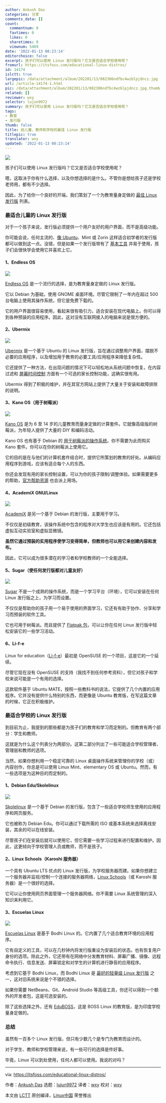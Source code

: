 ```yaml
---
author: Ankush Das
categories: 分享
comments_data: []
count:
  commentnum: 0
  favtimes: 0
  likes: 0
  sharetimes: 0
  viewnum: 5469
date: '2022-01-13 08:23:14'
editorchoice: false
excerpt: 孩子们可以使用 Linux 发行版吗？它又是否适合学校使用呢？
fromurl: https://itsfoss.com/educational-linux-distros/
id: 14174
islctt: true
largepic: /data/attachment/album/202201/13/082306ndfbc4wzblpjdncz.jpg
url: /article-14174-1.html
pic: /data/attachment/album/202201/13/082306ndfbc4wzblpjdncz.jpg.thumb.jpg
related: []
reviewer: wxy
selector: lujun9972
summary: 孩子们可以使用 Linux 发行版吗？它又是否适合学校使用呢？
tags:
- 教育
- 发行版
thumb: false
title: 给儿童、教师和学校的最佳 Linux 发行版
titlepic: true
translator: wxy
updated: '2022-01-13 08:23:14'
---
```


![](/data/attachment/album/202201/13/082306ndfbc4wzblpjdncz.jpg)


孩子们可以使用 Linux 发行版吗？它又是否适合学校使用呢？


嗯，这取决于你有什么选择，以及你想选择的是什么。不管你是想给孩子还是学校老师用，都有不少选择。


因此，为了给你一个良好的开端，我们策划了一个为教育量身定做的 [最佳 Linux 发行版](https://itsfoss.com/best-linux-distributions/) 列表。


### 最适合儿童的 Linux 发行版


对于一个孩子来说，发行版必须提供一个用户友好的用户界面，而不是高级功能。


你可能会说，任何主流的、[像 Ubuntu](https://itsfoss.com/best-linux-beginners/)、Mint 或 Zorin 这样适合初学者的发行版都可以做到这一点。没错，但是如果一个发行版带有了 [基本工具](https://itsfoss.com/essential-linux-applications/) 并易于使用，孩子们会很快学会使用它并喜欢上它。


#### 1、Endless OS


![](/data/attachment/album/202201/13/082316c383ccmdvb5h35b8.png)


[Endless OS](https://endlessos.com/home/) 是一个流行的选择，是为教育量身定做的 Linux 发行版。


它以 Debian 为基础，使用 GNOME 桌面环境。尽管它限制了一年内在超过 500 台电脑上使用其操作系统，但它是免费下载的。


它的用户界面很容易使用，看起来很有吸引力，适合安装在现代电脑上。你可以得到各种预装的应用程序。因此，这对没有互联网接入的电脑来说是很方便的。


#### 2、Ubermix


![](/data/attachment/album/202201/13/082319vkpqj4okww2qf4f4.png)


[Ubermix](https://ubermix.org/download.html) 是一个基于 Ubuntu 的 Linux 发行版，旨在通过调整用户界面，摆脱不必要的应用程序，以及增加用于教育的必要工具/应用程序来降低复杂性。


它还提供了一种方法，在出现问题的情况下可以轻松地从系统问题中恢复。在内容过滤和 [屏幕时间控制](https://itsfoss.com/activitywatch/) 方面有一个可选的家长控制功能，这确实很有用。


Ubermix 得到了积极的维护，并在其官方网站上提供了大量关于安装和故障排除的说明。


#### 3、Kano OS（用于树莓派）


![](/data/attachment/album/202201/13/082320qi1uy6i66yk4yn63.png)


[Kano OS](https://kano.me/row/downloadable) 是为 6 至 14 岁的儿童教育而量身定做的计算套件。它就像高级版的树莓派，为年轻人提供了大量的 DIY 和编码活动。


Kano OS 也有基于 Debian 的 [用于树莓派的操作系统](https://itsfoss.com/raspberry-pi-os/)。你不需要为此而购买 Kano 套件。你可以在你的树莓派上使用它。


它的目的是在与他们的计算机套件结合时，提供它所策划的教育的好处。从编码应用程序到游戏，应该有适合每个人的东西。


你还会发现有用的家长控制设置，可以为你的孩子限制/调整体验。如果需要更多的帮助，[官方帮助资源](https://help.kano.me/hc/en-us/sections/360001083699-Kano-OS) 也会派上用场。


#### 4、AcademiX GNU/Linux


![](/data/attachment/album/202201/13/082322exbbddugqgbaxjab.png)


[AcademiX](https://academixproject.com/en/home/) 是另一个基于 Debian 的发行版，主要用于学习。


不仅仅是初级教育，该操作系统中包含的程序对大学生也应该是有用的。它还包括虚拟互动实验室和虚拟显微镜。


**虽然它通过预装的实用程序使学习变得简单，但教师也可以用它来创建内容和发布。**


因此，它可以成为很多潜在的学习者和学校教师的一个全能选择。


#### 5、Sugar（使任何发行版都对儿童友好）


![](/data/attachment/album/202201/13/082324coxeyoy6o6fyay6i.jpg)


[Sugar](https://www.sugarlabs.org) 不是一个成熟的操作系统，而是一个学习平台（环境），它可以安装在任何 Linux 发行版之上，为学习而设置。


不仅仅是帮助你的孩子用一个易于使用的界面学习，它还有有助于协作、分享和学习而预装的软件工具。


它也可用于树莓派。而且提供了 [Flatpak 包](https://itsfoss.com/what-is-flatpak/)，可以让你在任何 Linux 发行版中轻松安装它的一些学习活动。


#### 6、Li-f-e


Linux for education（[Li-f-e](https://sourceforge.net/projects/cyberorg-home/files/Li-f-e/)）最初是 OpenSUSE 的一个项目，这是它的一个延续。


尽管它现在没有 OpenSUSE 的支持（我找不到任何参考资料），但它对孩子和学校来说可能是一个有用的选择。


这款软件基于 Ubuntu MATE，按照一些教科书的说法，它提供了几个内置的应用程序。它并没有提供什么特别的东西，而更像是 Ubuntu 教育版，在写这篇文章的时候，它正在积极维护。


### 最适合学校的 Linux 发行版


到目前为止，我提到的那些都是为孩子们的教育和学习而定制的。但教育有两个部分：学生和教师。


这就是为什么这个列表分为两部分。这第二部分列出了一些可能适合学校管理者、管理层和教师的选项。


当然，如果你想利用一个稳定可靠的 Linux 桌面操作系统来管理你的学校（或）内容创作，你总是可以使用 Linux Mint、elementary OS 或 Ubuntu。然而，有一些选项是为这种目的而定制的。


#### 1、Debian Edu/Skolelinux


![](/data/attachment/album/202201/13/082325keej2700ysc07cx5.png)


[Skolelinux](http://www.skolelinux.org) 是一个基于 Debian 的发行版，包含了一些适合学校师生使用的应用程序和网页服务。


它也被称为 Debian Edu。你可以通过下载所需的 ISO 或基本系统来选择离线安装，其余的可以在线安装。


尽管孩子们在安装后就可以使用它，但它需要一些学习过程来进行配置和维护。因此，这更倾向于学校管理人员或教师，而不是孩子。


#### 2、Linux Schools（Karoshi 服务器）


一个具有 Ubuntu LTS 优点的 Linux 发行版，为学校服务器而建。如果你想建立一个服务器并监视/控制一个连接的服务器网络，[Linux Schools](https://www.linuxschools.com/forum/index-main.php)（或 Karoshi 服务器）是一个很好的选择。


它可以让你使用网页界面管理一个服务器网络。你不需要 Linux 系统管理的深入知识来利用它。


#### 3、Escuelas Linux


![](/data/attachment/album/202201/13/082327h3w9j95o3wokzzk3.jpg)


[Escuelas Linux](https://escuelaslinux.sourceforge.io/english/index.html) 是基于 Bodhi Linux 的。它内置了几个适合教育环境的应用程序。


它有自定义的工具，可以在几秒钟内将发行版重设为安装后的状态。也有恢复用户身份的选项。除此之外，它还带有在网络中分发教育材料、屏幕广播、镜像、远程命令执行、信息发送、屏幕锁定和对学生的计算机进行静音的应用程序。


考虑到它基于 Bodhi Linux，而 Bodhi Linux 是 [最好的轻量级 Linux 发行版](https://itsfoss.com/lightweight-linux-beginners/) 之一，这对旧系统来说是个不错的选择。


如果你需要 NetBeans、Git、Android Studio 等高级工具，你还可以得到一个额外的开发者包，这是可选安装的。


除了这些选择之外，还有 [EduBOSS](https://bosslinux.in/eduboss)，这是 BOSS Linux 的教育版，是为印度学校量身定做的。


### 总结


虽然有一百多个 Linux 发行版，但只有少数几个是专门为教育而设计的。


对于学生、教师和学校管理来说，有一些可行的选择是件好事。


毕竟，Linux 可以到处使用，任何人都可以使用。我说的对吗？




---


via: <https://itsfoss.com/educational-linux-distros/>


作者：[Ankush Das](https://itsfoss.com/author/ankush/) 选题：[lujun9972](https://github.com/lujun9972) 译者：[wxy](https://github.com/wxy) 校对：[wxy](https://github.com/wxy)


本文由 [LCTT](https://github.com/LCTT/TranslateProject) 原创编译，[Linux中国](https://linux.cn/) 荣誉推出
